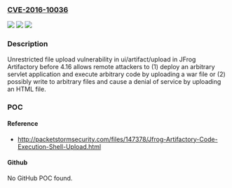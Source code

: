 ### [CVE-2016-10036](https://cve.mitre.org/cgi-bin/cvename.cgi?name=CVE-2016-10036)
![](https://img.shields.io/static/v1?label=Product&message=n%2Fa&color=blue)
![](https://img.shields.io/static/v1?label=Version&message=n%2Fa&color=blue)
![](https://img.shields.io/static/v1?label=Vulnerability&message=n%2Fa&color=brighgreen)

### Description

Unrestricted file upload vulnerability in ui/artifact/upload in JFrog Artifactory before 4.16 allows remote attackers to (1) deploy an arbitrary servlet application and execute arbitrary code by uploading a war file or (2) possibly write to arbitrary files and cause a denial of service by uploading an HTML file.

### POC

#### Reference
- http://packetstormsecurity.com/files/147378/Jfrog-Artifactory-Code-Execution-Shell-Upload.html

#### Github
No GitHub POC found.

